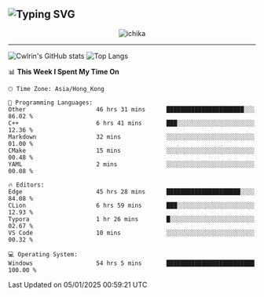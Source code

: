 ![Typing SVG](https://readme-typing-svg.demolab.com?font=Jost&size=24&pause=1000&color=7799EE&vCenter=true&multiline=true&random=false&width=435&height=100&lines=Hi+there;I'm+Sakurakouji+Nanaha;You+can+also+tell+me+Cwlrin%E2%98%86)
---
<p align="center">
  <img src="https://image.cwlrin.wiki/images/2024/11/09/1000015899.md.png" alt="ichika" border="0" />
</p>

---
![Cwlrin's GitHub stats](https://github-readme-stats.vercel.app/api?username=cwlrin&show_icons=true&theme=buefy)
![Top Langs](https://github-readme-stats.vercel.app/api/top-langs/?username=cwlrin&layout=compact&hide=html,css)

<!--START_SECTION:waka-->
📊 **This Week I Spent My Time On** 

```text
🕑︎ Time Zone: Asia/Hong_Kong

💬 Programming Languages: 
Other                    46 hrs 31 mins      ██████████████████████░░░   86.02 % 
C++                      6 hrs 41 mins       ███░░░░░░░░░░░░░░░░░░░░░░   12.36 % 
Markdown                 32 mins             ░░░░░░░░░░░░░░░░░░░░░░░░░   01.00 % 
CMake                    15 mins             ░░░░░░░░░░░░░░░░░░░░░░░░░   00.48 % 
YAML                     2 mins              ░░░░░░░░░░░░░░░░░░░░░░░░░   00.08 % 

🔥 Editors: 
Edge                     45 hrs 28 mins      █████████████████████░░░░   84.08 % 
CLion                    6 hrs 59 mins       ███░░░░░░░░░░░░░░░░░░░░░░   12.93 % 
Typora                   1 hr 26 mins        █░░░░░░░░░░░░░░░░░░░░░░░░   02.67 % 
VS Code                  10 mins             ░░░░░░░░░░░░░░░░░░░░░░░░░   00.32 % 

💻 Operating System: 
Windows                  54 hrs 5 mins       █████████████████████████   100.00 % 
```


 Last Updated on 05/01/2025 00:59:21 UTC
<!--END_SECTION:waka-->

